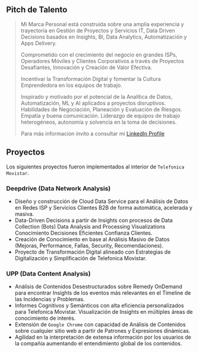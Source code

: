 ## Pitch de Talento

> Mi Marca Personal está construida sobre una amplia experiencia y trayectoria en Gestión de Proyectos y Servicios IT, Data Driven Decisions basados en Insights, BI, Data Analytics, Automatización y Apps Delivery.
> 
> Comprometido con el crecimiento del negocio en grandes ISPs, Operadores Móviles y Clientes Corporativos a través de Proyectos Desafiantes, Innovación y Creación de Valor Efectiva.
> 
> Incentivar la Transformación Digital y fomentar la Cultura Emprendedora en los equipos de trabajo.
> 
> Inspirado y motivado por el potencial de la Analítica de Datos, Automatización, ML y AI aplicados a proyectos disruptivos. Habilidades de Negociación, Planeación y Evaluación de Riesgos. Empatía y buena comunicación. Liderazgo de equipos de trabajo heterogéneos, autonomía y solvencia en la toma de decisiones.
> 
> Para más informacion invito a consultar mi [LinkedIn Profile](https://www.linkedin.com/in/hector-acevedo-data-pmp-itil/)

## Proyectos
Los siguientes proyectos fueron implementados al interior de `Telefonica Movistar`.

### Deepdrive (Data Network Analysis)
- Diseño y construcción de Cloud Data Service para el Análisis de Datos en Redes ISP y Servicios Clientes B2B de forma automática, acelerada y masiva.
- Data-Driven Decisions a partir de Insights con procesos de Data Collection (Bots) Data Analysis and Processing Visualizations Conocimiento Decisiones Eficientes Confianza Clientes.
- Creación de Conocimiento en base al Análisis Masivo de Datos (Mejoras, Performance, Fallas, Security, Recomendaciones).
- Proyecto de Transformación Digital alineado con Estrategias de Digitalización y Simplificación de Telefonica Movistar.

### UPP (Data Content Analysis)
- Análisis de Contenidos Desestructurados sobre Remedy OnDemand para encontrar Insights de los eventos más relevantes en el Timeline de las Incidencias y Problemas.
- Informes Cognitivos y Semánticos con alta eficiencia personalizados para Telefonica Movistar. Visualización de Insights en múltiples áreas de conocimiento de interés.
- Extensión de `Google Chrome` con capacidad de Análisis de Contenidos sobre cualquier sitio web a partir de Patrones y Expresiones dinámicas.
- Agilidad en la interpretación de extensa información por los usuarios de la compañía aumentando el entendimiento global de los contenidos.
